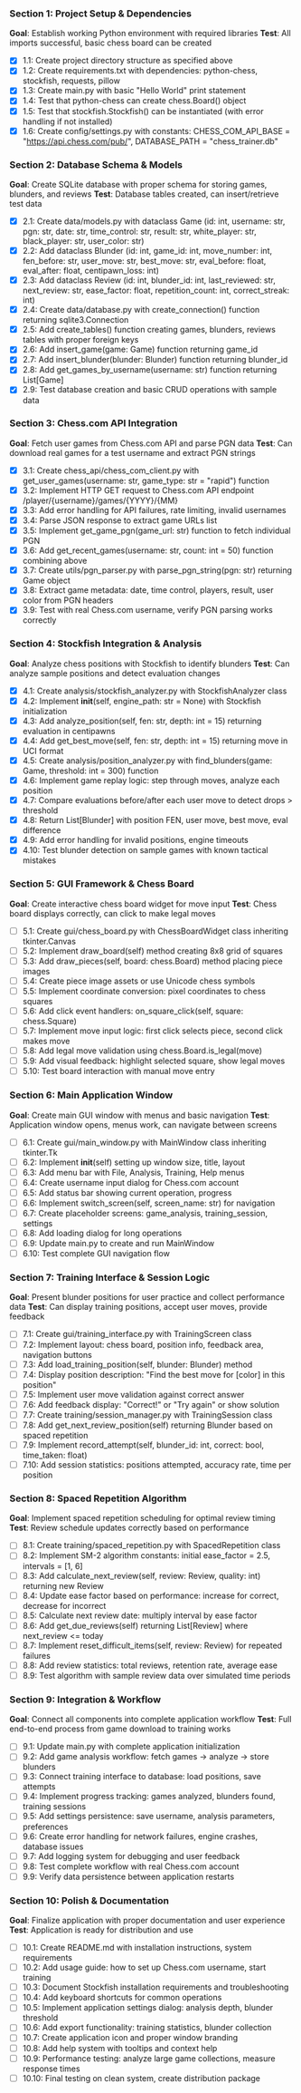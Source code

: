 ### Section 1: Project Setup & Dependencies
**Goal**: Establish working Python environment with required libraries
**Test**: All imports successful, basic chess board can be created

- [x] 1.1: Create project directory structure as specified above
- [x] 1.2: Create requirements.txt with dependencies: python-chess, stockfish, requests, pillow
- [x] 1.3: Create main.py with basic "Hello World" print statement
- [x] 1.4: Test that python-chess can create chess.Board() object
- [x] 1.5: Test that stockfish.Stockfish() can be instantiated (with error handling if not installed)
- [x] 1.6: Create config/settings.py with constants: CHESS_COM_API_BASE = "https://api.chess.com/pub/", DATABASE_PATH = "chess_trainer.db"

### Section 2: Database Schema & Models
**Goal**: Create SQLite database with proper schema for storing games, blunders, and reviews
**Test**: Database tables created, can insert/retrieve test data

- [x] 2.1: Create data/models.py with dataclass Game (id: int, username: str, pgn: str, date: str, time_control: str, result: str, white_player: str, black_player: str, user_color: str)
- [x] 2.2: Add dataclass Blunder (id: int, game_id: int, move_number: int, fen_before: str, user_move: str, best_move: str, eval_before: float, eval_after: float, centipawn_loss: int)
- [x] 2.3: Add dataclass Review (id: int, blunder_id: int, last_reviewed: str, next_review: str, ease_factor: float, repetition_count: int, correct_streak: int)
- [x] 2.4: Create data/database.py with create_connection() function returning sqlite3.Connection
- [x] 2.5: Add create_tables() function creating games, blunders, reviews tables with proper foreign keys
- [x] 2.6: Add insert_game(game: Game) function returning game_id
- [x] 2.7: Add insert_blunder(blunder: Blunder) function returning blunder_id
- [x] 2.8: Add get_games_by_username(username: str) function returning List[Game]
- [x] 2.9: Test database creation and basic CRUD operations with sample data

### Section 3: Chess.com API Integration
**Goal**: Fetch user games from Chess.com API and parse PGN data
**Test**: Can download real games for a test username and extract PGN strings

- [x] 3.1: Create chess_api/chess_com_client.py with get_user_games(username: str, game_type: str = "rapid") function
- [x] 3.2: Implement HTTP GET request to Chess.com API endpoint /player/{username}/games/{YYYY}/{MM}
- [x] 3.3: Add error handling for API failures, rate limiting, invalid usernames
- [x] 3.4: Parse JSON response to extract game URLs list
- [x] 3.5: Implement get_game_pgn(game_url: str) function to fetch individual PGN
- [x] 3.6: Add get_recent_games(username: str, count: int = 50) function combining above
- [x] 3.7: Create utils/pgn_parser.py with parse_pgn_string(pgn: str) returning Game object
- [x] 3.8: Extract game metadata: date, time control, players, result, user color from PGN headers
- [x] 3.9: Test with real Chess.com username, verify PGN parsing works correctly

### Section 4: Stockfish Integration & Analysis
**Goal**: Analyze chess positions with Stockfish to identify blunders
**Test**: Can analyze sample positions and detect evaluation changes

- [x] 4.1: Create analysis/stockfish_analyzer.py with StockfishAnalyzer class
- [x] 4.2: Implement __init__(self, engine_path: str = None) with Stockfish initialization
- [x] 4.3: Add analyze_position(self, fen: str, depth: int = 15) returning evaluation in centipawns
- [x] 4.4: Add get_best_move(self, fen: str, depth: int = 15) returning move in UCI format
- [x] 4.5: Create analysis/position_analyzer.py with find_blunders(game: Game, threshold: int = 300) function
- [x] 4.6: Implement game replay logic: step through moves, analyze each position
- [x] 4.7: Compare evaluations before/after each user move to detect drops > threshold
- [x] 4.8: Return List[Blunder] with position FEN, user move, best move, eval difference
- [x] 4.9: Add error handling for invalid positions, engine timeouts
- [x] 4.10: Test blunder detection on sample games with known tactical mistakes

### Section 5: GUI Framework & Chess Board
**Goal**: Create interactive chess board widget for move input
**Test**: Chess board displays correctly, can click to make legal moves

- [ ] 5.1: Create gui/chess_board.py with ChessBoardWidget class inheriting tkinter.Canvas
- [ ] 5.2: Implement draw_board(self) method creating 8x8 grid of squares
- [ ] 5.3: Add draw_pieces(self, board: chess.Board) method placing piece images
- [ ] 5.4: Create piece image assets or use Unicode chess symbols
- [ ] 5.5: Implement coordinate conversion: pixel coordinates to chess squares
- [ ] 5.6: Add click event handlers: on_square_click(self, square: chess.Square)
- [ ] 5.7: Implement move input logic: first click selects piece, second click makes move
- [ ] 5.8: Add legal move validation using chess.Board.is_legal(move)
- [ ] 5.9: Add visual feedback: highlight selected square, show legal moves
- [ ] 5.10: Test board interaction with manual move entry

### Section 6: Main Application Window
**Goal**: Create main GUI window with menus and basic navigation
**Test**: Application window opens, menus work, can navigate between screens

- [ ] 6.1: Create gui/main_window.py with MainWindow class inheriting tkinter.Tk
- [ ] 6.2: Implement __init__(self) setting up window size, title, layout
- [ ] 6.3: Add menu bar with File, Analysis, Training, Help menus
- [ ] 6.4: Create username input dialog for Chess.com account
- [ ] 6.5: Add status bar showing current operation, progress
- [ ] 6.6: Implement switch_screen(self, screen_name: str) for navigation
- [ ] 6.7: Create placeholder screens: game_analysis, training_session, settings
- [ ] 6.8: Add loading dialog for long operations
- [ ] 6.9: Update main.py to create and run MainWindow
- [ ] 6.10: Test complete GUI navigation flow

### Section 7: Training Interface & Session Logic
**Goal**: Present blunder positions for user practice and collect performance data
**Test**: Can display training positions, accept user moves, provide feedback

- [ ] 7.1: Create gui/training_interface.py with TrainingScreen class
- [ ] 7.2: Implement layout: chess board, position info, feedback area, navigation buttons
- [ ] 7.3: Add load_training_position(self, blunder: Blunder) method
- [ ] 7.4: Display position description: "Find the best move for [color] in this position"
- [ ] 7.5: Implement user move validation against correct answer
- [ ] 7.6: Add feedback display: "Correct!" or "Try again" or show solution
- [ ] 7.7: Create training/session_manager.py with TrainingSession class
- [ ] 7.8: Add get_next_review_position(self) returning Blunder based on spaced repetition
- [ ] 7.9: Implement record_attempt(self, blunder_id: int, correct: bool, time_taken: float)
- [ ] 7.10: Add session statistics: positions attempted, accuracy rate, time per position

### Section 8: Spaced Repetition Algorithm
**Goal**: Implement spaced repetition scheduling for optimal review timing
**Test**: Review schedule updates correctly based on performance

- [ ] 8.1: Create training/spaced_repetition.py with SpacedRepetition class
- [ ] 8.2: Implement SM-2 algorithm constants: initial ease_factor = 2.5, intervals = [1, 6]
- [ ] 8.3: Add calculate_next_review(self, review: Review, quality: int) returning new Review
- [ ] 8.4: Update ease factor based on performance: increase for correct, decrease for incorrect
- [ ] 8.5: Calculate next review date: multiply interval by ease factor
- [ ] 8.6: Add get_due_reviews(self) returning List[Review] where next_review <= today
- [ ] 8.7: Implement reset_difficult_items(self, review: Review) for repeated failures
- [ ] 8.8: Add review statistics: total reviews, retention rate, average ease
- [ ] 8.9: Test algorithm with sample review data over simulated time periods

### Section 9: Integration & Workflow
**Goal**: Connect all components into complete application workflow
**Test**: Full end-to-end process from game download to training works

- [ ] 9.1: Update main.py with complete application initialization
- [ ] 9.2: Add game analysis workflow: fetch games → analyze → store blunders
- [ ] 9.3: Connect training interface to database: load positions, save attempts
- [ ] 9.4: Implement progress tracking: games analyzed, blunders found, training sessions
- [ ] 9.5: Add settings persistence: save username, analysis parameters, preferences
- [ ] 9.6: Create error handling for network failures, engine crashes, database issues
- [ ] 9.7: Add logging system for debugging and user feedback
- [ ] 9.8: Test complete workflow with real Chess.com account
- [ ] 9.9: Verify data persistence between application restarts

### Section 10: Polish & Documentation
**Goal**: Finalize application with proper documentation and user experience
**Test**: Application is ready for distribution and use

- [ ] 10.1: Create README.md with installation instructions, system requirements
- [ ] 10.2: Add usage guide: how to set up Chess.com username, start training
- [ ] 10.3: Document Stockfish installation requirements and troubleshooting
- [ ] 10.4: Add keyboard shortcuts for common operations
- [ ] 10.5: Implement application settings dialog: analysis depth, blunder threshold
- [ ] 10.6: Add export functionality: training statistics, blunder collection
- [ ] 10.7: Create application icon and proper window branding
- [ ] 10.8: Add help system with tooltips and context help
- [ ] 10.9: Performance testing: analyze large game collections, measure response times
- [ ] 10.10: Final testing on clean system, create distribution package

